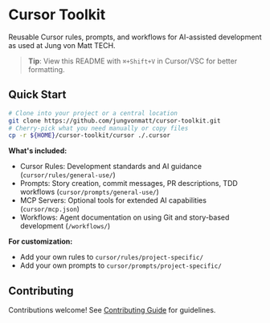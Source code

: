 # Cursor Toolkit

Reusable Cursor rules, prompts, and workflows for AI-assisted development as used at Jung von Matt TECH.

> **Tip**: View this README with `⌘+Shift+V` in Cursor/VSC for better formatting.


## Quick Start

```bash
# Clone into your project or a central location
git clone https://github.com/jungvonmatt/cursor-toolkit.git
# Cherry-pick what you need manually or copy files
cp -r ${HOME}/cursor-toolkit/cursor ./.cursor
```

**What's included:**
- Cursor Rules: Development standards and AI guidance (`cursor/rules/general-use/`)
- Prompts: Story creation, commit messages, PR descriptions, TDD workflows (`cursor/prompts/general-use/`)
- MCP Servers: Optional tools for extended AI capabilities (`cursor/mcp.json`)
- Workflows: Agent documentation on using Git and story-based development (`/workflows/`)

**For customization:**
- Add your own rules to `cursor/rules/project-specific/`
- Add your own prompts to `cursor/prompts/project-specific/`

## Contributing

Contributions welcome! See [Contributing Guide](docs/CONTRIBUTING.md) for guidelines.
